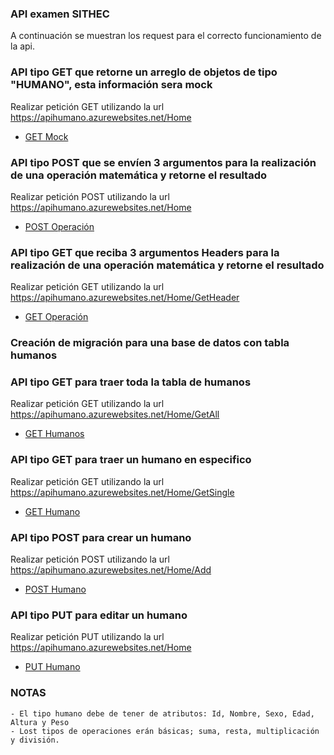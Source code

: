### API examen SITHEC
A continuación se muestran los request para el correcto funcionamiento de la api.


### API tipo GET que retorne un arreglo de objetos de tipo "HUMANO", esta información sera mock
Realizar petición GET  utilizando la url https://apihumano.azurewebsites.net/Home 
- [GET Mock][get-mock]
### API tipo POST que se envíen 3 argumentos para la realización de una operación matemática y retorne el resultado
Realizar petición POST utilizando la url https://apihumano.azurewebsites.net/Home 
- [POST Operación][post-operacion]
### API tipo GET que reciba 3 argumentos Headers para la realización de una operación matemática y retorne el resultado
Realizar petición GET utilizando la url https://apihumano.azurewebsites.net/Home/GetHeader 
- [GET Operación][get-operacion]
### Creación de migración para una base de datos con tabla humanos

### API tipo GET para traer toda la tabla de humanos
Realizar petición GET  utilizando la url https://apihumano.azurewebsites.net/Home/GetAll
- [GET Humanos][get-all]
### API tipo GET para traer un humano en especifico
Realizar petición GET  utilizando la url https://apihumano.azurewebsites.net/Home/GetSingle
- [GET Humano][get-single]
### API tipo POST para crear un humano
Realizar petición POST  utilizando la url https://apihumano.azurewebsites.net/Home/Add
- [POST Humano][post-humano]
### API tipo PUT para editar un humano
Realizar petición PUT  utilizando la url https://apihumano.azurewebsites.net/Home
- [PUT Humano][put-humano]

### NOTAS
    - El tipo humano debe de tener de atributos: Id, Nombre, Sexo, Edad, Altura y Peso
    - Lost tipos de operaciones erán básicas; suma, resta, multiplicación y división.
    
[get-mock]: https://drive.google.com/file/d/14PB3xlf3bWzRTWp-L6hH4NIs3rOnlMiy/view?usp=share_link
[post-operacion]: https://drive.google.com/file/d/1mCkGmwFcIHj-VETZ1Vt5Y49X6QhPg4xC/view?usp=share_link
[get-operacion]: https://drive.google.com/file/d/1ny8eXHYxyfFxdUBcAeDtvNzCik_FQgjC/view?usp=share_link
[get-all]: https://drive.google.com/file/d/1gJngX_IFUy2XS82rTSct_TamCtBUU7Jg/view?usp=share_link
[get-single]: https://drive.google.com/file/d/1CbvAWeJkJMgL-nfMgzCUFoxW1VTafuTy/view?usp=share_link
[post-humano]: https://drive.google.com/file/d/17ZFwLuc-_RdGdGUhM5q8lO2sL-uAWc1I/view?usp=share_link
[put-humano]: https://drive.google.com/file/d/1FdlmQIe0P5PFwtNo_Kny4yhNhQxSfdth/view?usp=share_link
